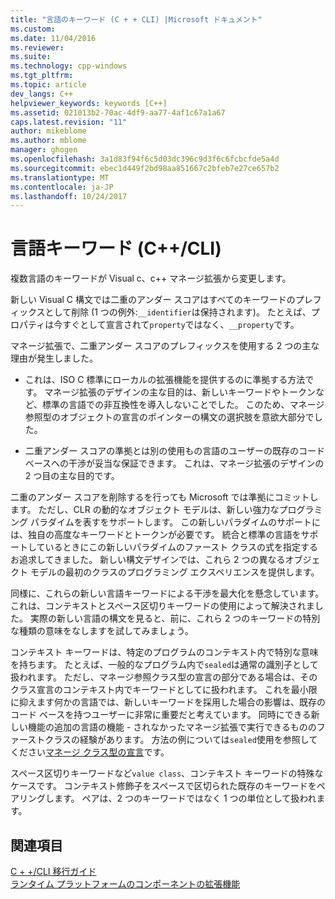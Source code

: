 ```yaml
---
title: "言語のキーワード (C + + CLI) |Microsoft ドキュメント"
ms.custom: 
ms.date: 11/04/2016
ms.reviewer: 
ms.suite: 
ms.technology: cpp-windows
ms.tgt_pltfrm: 
ms.topic: article
dev_langs: C++
helpviewer_keywords: keywords [C++]
ms.assetid: 021013b2-70ac-4df9-aa77-4af1c67a1a67
caps.latest.revision: "11"
author: mikeblome
ms.author: mblome
manager: ghogen
ms.openlocfilehash: 3a1d83f94f6c5d03dc396c9d3f6c6fcbcfde5a4d
ms.sourcegitcommit: ebec1d449f2bd98aa851667c2bfeb7e27ce657b2
ms.translationtype: MT
ms.contentlocale: ja-JP
ms.lasthandoff: 10/24/2017
---
```

# <a name="language-keywords-ccli"></a>言語キーワード (C++/CLI)
複数言語のキーワードが Visual c、c++ マネージ拡張から変更します。  
  
 新しい Visual C 構文では二重のアンダー スコアはすべてのキーワードのプレフィックスとして削除 (1 つの例外:`__identifier`は保持されます)。 たとえば、プロパティは今すぐとして宣言されて`property`ではなく、`__property`です。  
  
 マネージ拡張で、二重アンダー スコアのプレフィックスを使用する 2 つの主な理由が発生しました。  
  
-   これは、ISO C 標準にローカルの拡張機能を提供するのに準拠する方法です。 マネージ拡張のデザインの主な目的は、新しいキーワードやトークンなど、標準の言語での非互換性を導入しないことでした。 このため、マネージ参照型のオブジェクトの宣言のポインターの構文の選択肢を意欲大部分でした。  
  
-   二重アンダー スコアの準拠とは別の使用もの言語のユーザーの既存のコード ベースへの干渉が妥当な保証できます。 これは、マネージ拡張のデザインの 2 つ目の主な目的です。  
  
 二重のアンダー スコアを削除するを行っても Microsoft では準拠にコミットします。 ただし、CLR の動的なオブジェクト モデルは、新しい強力なプログラミング パラダイムを表すをサポートします。 この新しいパラダイムのサポートには、独自の高度なキーワードとトークンが必要です。 統合と標準の言語をサポートしているときにこの新しいパラダイムのファースト クラスの式を指定するお追求してきました。 新しい構文デザインでは、これら 2 つの異なるオブジェクト モデルの最初のクラスのプログラミング エクスペリエンスを提供します。  
  
 同様に、これらの新しい言語キーワードによる干渉を最大化を懸念しています。 これは、コンテキストとスペース区切りキーワードの使用によって解決されました。 実際の新しい言語の構文を見ると、前に、これら 2 つのキーワードの特別な種類の意味をなしますを試してみましょう。  
  
 コンテキスト キーワードは、特定のプログラムのコンテキスト内で特別な意味を持ちます。 たとえば、一般的なプログラム内で`sealed`は通常の識別子として扱われます。 ただし、マネージ参照クラス型の宣言の部分である場合は、そのクラス宣言のコンテキスト内でキーワードとしてに扱われます。 これを最小限に抑えます何かの言語では、新しいキーワードを採用した場合の影響は、既存のコード ベースを持つユーザーに非常に重要だと考えています。 同時にできる新しい機能の追加の言語の機能 - されなかったマネージ拡張で実行できるもののファーストクラスの経験があります。 方法の例については`sealed`使用を参照してください[マネージ クラス型の宣言](../dotnet/declaration-of-a-managed-class-type.md)です。  
  
 スペース区切りキーワードなど`value class`、コンテキスト キーワードの特殊なケースです。 コンテキスト修飾子をスペースで区切られた既存のキーワードをペアリングします。 ペアは、2 つのキーワードではなく 1 つの単位として扱われます。  
  
## <a name="see-also"></a>関連項目  
 [C + +/CLI 移行ガイド](../dotnet/cpp-cli-migration-primer.md)   
 [ランタイム プラットフォームのコンポーネントの拡張機能](../windows/component-extensions-for-runtime-platforms.md)